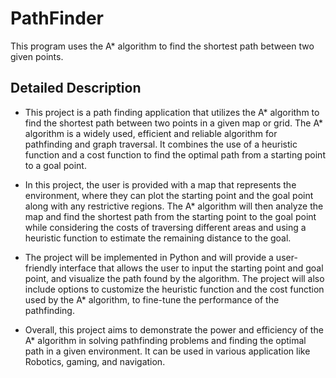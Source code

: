 # PathFinder
This program uses the A* algorithm to find the shortest path between two given points.

## Detailed Description
- This project is a path finding application that utilizes the A* algorithm to find the shortest path between two points in a given map or grid. The A* algorithm is a widely used, efficient and reliable algorithm for pathfinding and graph traversal. It combines the use of a heuristic function and a cost function to find the optimal path from a starting point to a goal point.

- In this project, the user is provided with a map that represents the environment, where they can plot the starting point and the goal point along with any restrictive regions. The A* algorithm will then analyze the map and find the shortest path from the starting point to the goal point while considering the costs of traversing different areas and using a heuristic function to estimate the remaining distance to the goal.

- The project will be implemented in Python and will provide a user-friendly interface that allows the user to input the starting point and goal point, and visualize the path found by the algorithm. The project will also include options to customize the heuristic function and the cost function used by the A* algorithm, to fine-tune the performance of the pathfinding.

- Overall, this project aims to demonstrate the power and efficiency of the A* algorithm in solving pathfinding problems and finding the optimal path in a given environment. It can be used in various application like Robotics, gaming, and navigation.
